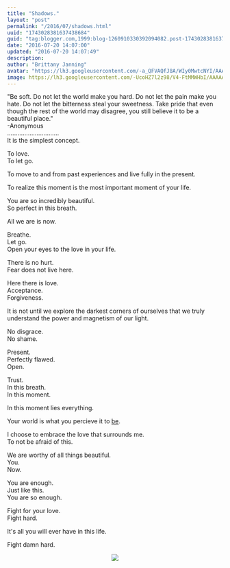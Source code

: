 ```yaml
---
title: "Shadows."
layout: "post"
permalink: "/2016/07/shadows.html"
uuid: "1743028381637438684"
guid: "tag:blogger.com,1999:blog-1260910330392094082.post-1743028381637438684"
date: "2016-07-20 14:07:00"
updated: "2016-07-20 14:07:49"
description:
author: "Brittany Janning"
avatar: "https://lh3.googleusercontent.com/-a_QFVAQfJ8A/WIy0MwtcNYI/AAAAAAAAAYU/MjTQjocbF6Q/s640/IMG_20170126_093835_269.jpg"
image: https://lh3.googleusercontent.com/-UcoHZ7l2z98/V4-FtMMWHbI/AAAAAAAAARs/0CM3KCh1oJs/s640/IMG952016030795191415.jpg
---
```


<div class="css-full-post-content js-full-post-content">
<p dir="ltr">"Be soft. Do not let the world make you hard. Do not let the pain make you hate. Do not let the bitterness steal your sweetness. Take pride that even though the rest of the world may disagree, you still believe it to be a beautiful place."<br>-Anonymous <br>..............................<br>It is the simplest concept. </p><p dir="ltr">To love. <br>To let go.</p><p dir="ltr">To move to and from past experiences and live fully in the present.</p><p dir="ltr">To realize this moment is the most important moment of your life.</p><p dir="ltr">You are so incredibly beautiful. <br>So perfect in this breath. </p><p dir="ltr">All we are is now.</p><p dir="ltr">Breathe. <br>Let go. <br>Open your eyes to the love in your life.</p><p dir="ltr">There is no hurt.<br>Fear does not live here.</p><p dir="ltr">Here there is love.<br>Acceptance.<br>Forgiveness. </p><p dir="ltr">It is not until we explore the darkest corners of ourselves that we truly understand the power and magnetism of our light.</p><p dir="ltr">No disgrace.<br>No shame.</p><p dir="ltr">Present.<br>Perfectly flawed.<br>Open.</p><p dir="ltr">Trust.<br>In this breath.<br>In this moment. </p><p dir="ltr">In this moment lies everything. </p><p dir="ltr">Your world is what you percieve it to <u>be</u>.</p><p dir="ltr">I choose to embrace the love that surrounds me.<br>To not be afraid of this.</p><p dir="ltr">We are worthy of all things beautiful. <br>You.<br>Now. </p><p dir="ltr">You are enough.<br>Just like this. <br>You are so enough.</p><p dir="ltr">Fight for your love. <br>Fight hard.</p><p dir="ltr">It's all you will ever have in this life.</p><p dir="ltr">Fight damn hard.</p><div class="separator" style="clear: both; text-align: center;"> <a href="https://lh3.googleusercontent.com/-UcoHZ7l2z98/V4-FtMMWHbI/AAAAAAAAARs/0CM3KCh1oJs/s1600/IMG952016030795191415.jpg" imageanchor="1" style="margin-left: 1em; margin-right: 1em;"> <img border="0" src="https://lh3.googleusercontent.com/-UcoHZ7l2z98/V4-FtMMWHbI/AAAAAAAAARs/0CM3KCh1oJs/s640/IMG952016030795191415.jpg"> </a> </div>
</div>
